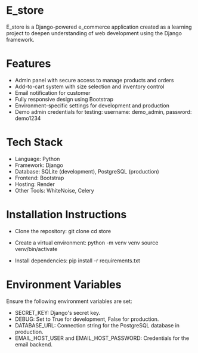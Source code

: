 # E_store
E_store is a Django-powered e_commerce application created as a learning project to deepen understanding of web development using the Django framework.

# Features
-   Admin panel with secure access to manage products and orders
-   Add-to-cart system with size selection and inventory control
-   Email notification for customer
-	Fully responsive design using Bootstrap
-	Environment-specific settings for development and production
-   Demo admin credentials for testing: username: demo_admin, password: demo1234

# Tech Stack
-	Language: Python
-	Framework: Django
-	Database: SQLite (development), PostgreSQL (production)
-	Frontend: Bootstrap
-	Hosting: Render
-	Other Tools: WhiteNoise, Celery

# Installation Instructions
- Clone the repository:
git clone <repository-url>
cd store

- Create a virtual environment:
python -m venv venv
source venv/bin/activate  

- Install dependencies:
pip install -r requirements.txt

# Environment Variables
Ensure the following environment variables are set:
-	SECRET_KEY: Django's secret key.
-	DEBUG: Set to True for development, False for production.
-	DATABASE_URL: Connection string for the PostgreSQL database in production.
-	EMAIL_HOST_USER and EMAIL_HOST_PASSWORD: Credentials for the email backend.

